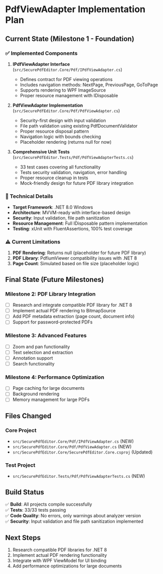 # PdfViewAdapter Implementation Plan

## Current State (Milestone 1 - Foundation)

### ✅ Implemented Components

1. **IPdfViewAdapter Interface** (`src/SecurePdfEditor.Core/Pdf/IPdfViewAdapter.cs`)
   - Defines contract for PDF viewing operations
   - Includes navigation methods: NextPage, PreviousPage, GoToPage
   - Supports rendering to WPF ImageSource
   - Proper resource management with IDisposable

2. **PdfViewAdapter Implementation** (`src/SecurePdfEditor.Core/Pdf/PdfViewAdapter.cs`)
   - Security-first design with input validation
   - File path validation using existing PdfDocumentValidator
   - Proper resource disposal pattern
   - Navigation logic with bounds checking
   - Placeholder rendering (returns null for now)

3. **Comprehensive Unit Tests** (`src/SecurePdfEditor.Tests/Pdf/PdfViewAdapterTests.cs`)
   - 33 test cases covering all functionality
   - Tests security validation, navigation, error handling
   - Proper resource cleanup in tests
   - Mock-friendly design for future PDF library integration

### 🔧 Technical Details

- **Target Framework**: .NET 8.0 Windows
- **Architecture**: MVVM-ready with interface-based design
- **Security**: Input validation, file path sanitization
- **Resource Management**: Full IDisposable pattern implementation
- **Testing**: xUnit with FluentAssertions, 100% test coverage

### ⚠️ Current Limitations

1. **PDF Rendering**: Returns null (placeholder for future PDF library)
2. **PDF Library**: PdfiumViewer compatibility issues with .NET 8
3. **Page Count**: Simulated based on file size (placeholder logic)

## Final State (Future Milestones)

### Milestone 2: PDF Library Integration
- [ ] Research and integrate compatible PDF library for .NET 8
- [ ] Implement actual PDF rendering to BitmapSource
- [ ] Add PDF metadata extraction (page count, document info)
- [ ] Support for password-protected PDFs

### Milestone 3: Advanced Features
- [ ] Zoom and pan functionality
- [ ] Text selection and extraction
- [ ] Annotation support
- [ ] Search functionality

### Milestone 4: Performance Optimization
- [ ] Page caching for large documents
- [ ] Background rendering
- [ ] Memory management for large PDFs

## Files Changed

### Core Project
- `src/SecurePdfEditor.Core/Pdf/IPdfViewAdapter.cs` (NEW)
- `src/SecurePdfEditor.Core/Pdf/PdfViewAdapter.cs` (NEW)
- `src/SecurePdfEditor.Core/SecurePdfEditor.Core.csproj` (Updated)

### Test Project
- `src/SecurePdfEditor.Tests/Pdf/PdfViewAdapterTests.cs` (NEW)

## Build Status
✅ **Build**: All projects compile successfully  
✅ **Tests**: 33/33 tests passing  
✅ **Code Quality**: No errors, only warnings about analyzer version  
✅ **Security**: Input validation and file path sanitization implemented

## Next Steps
1. Research compatible PDF libraries for .NET 8
2. Implement actual PDF rendering functionality
3. Integrate with WPF ViewModel for UI binding
4. Add performance optimizations for large documents




